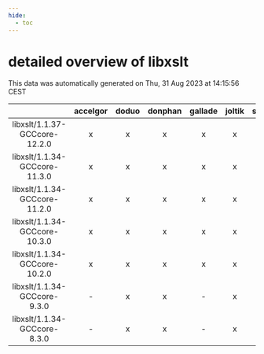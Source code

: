 ```yaml
---
hide:
  - toc
---
```


detailed overview of libxslt
============================


This data was automatically generated on Thu, 31 Aug 2023 at 14:15:56 CEST  

| |accelgor|doduo|donphan|gallade|joltik|skitty|swalot|victini|
| :---: | :---: | :---: | :---: | :---: | :---: | :---: | :---: | :---: |
|libxslt/1.1.37-GCCcore-12.2.0|x|x|x|x|x|x|x|x|
|libxslt/1.1.34-GCCcore-11.3.0|x|x|x|x|x|x|x|x|
|libxslt/1.1.34-GCCcore-11.2.0|x|x|x|x|x|x|x|x|
|libxslt/1.1.34-GCCcore-10.3.0|x|x|x|x|x|x|x|x|
|libxslt/1.1.34-GCCcore-10.2.0|x|x|x|x|x|x|x|x|
|libxslt/1.1.34-GCCcore-9.3.0|-|x|x|-|x|x|x|x|
|libxslt/1.1.34-GCCcore-8.3.0|-|x|x|-|x|x|-|x|
